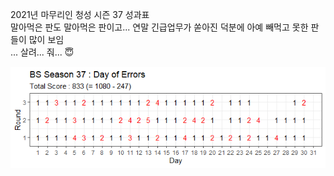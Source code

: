 2021년 마무리인 청성 시즌 37 성과표  
말아먹은 판도 말아먹은 판이고... 연말 긴급업무가 쏟아진 덕분에 아예 빼먹고 못한 판들이 많이 보임  
... 살려... 줘... :innocent:  

![](../assets/20211226_BS_Season_37_Scoreboard.png)  
